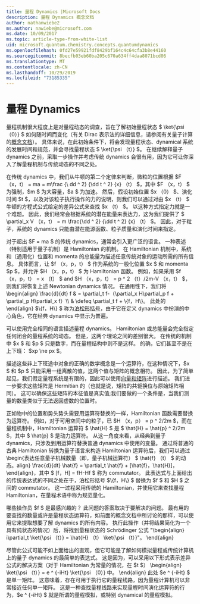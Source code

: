 ```yaml
---
title: 量程 Dynamics |Microsoft Docs
description: 量程 Dynamics 概念文档
author: nathanwiebe2
ms.author: nawiebe@microsoft.com
ms.date: 10/09/2017
ms.topic: article-type-from-white-list
uid: microsoft.quantum.chemistry.concepts.quantumdynamics
ms.openlocfilehash: 0fd27e59921fdf8429bf164c4c64cfa3b8e44160
ms.sourcegitcommit: 8becfb03eb60ba205c670a634ff4daa8071bcd06
ms.translationtype: MT
ms.contentlocale: zh-CN
ms.lasthandoff: 10/29/2019
ms.locfileid: "73185335"
---
```

# <a name="quantum-dynamics"></a>量程 Dynamics

量程机制很大程度上是对量程动态的调查，旨在了解初始量程状态 $ \ket{\psi （0）} $ 如何随时间而变化（有关 Dirac 表示法的详细信息，请参阅有关量子计算的[概念文档](xref:microsoft.quantum.concepts.dirac)）。
具体来说，在此初始条件下，将会发现量程状态、dynamical 系统的发展时间和规范，并会寻找量程状态 $ \ket{\psi （t）} $。
在继续解释量子 dynamics 之前，采取一步操作并考虑传统 dynamics 会很有用，因为它可让你深入了解量程机制与传统动态的不同之处。

在传统 dynamics 中，我们从牛顿的第二个定律来判断，微粒的位置根据 $F （x，t） = ma = m\frac {\ dd ^ 2} {\dd t ^ 2} {x} （t） $，其中 $F （x，t） $ 为强制，$m $ 为大容量，$a $ 为加速。
然后，假设初始位置 $x （0） $、演化时间 $t $，以及对该粒子执行操作的力的说明，则我们可以通过对由 $x （t） $ 牛顿的方程式公式给定的差异公式来查找 $x （t） $。
以这种方式指定力就是一个难题。
因此，我们经常会根据系统的潜在能量来表达力，这为我们提供了 $ \partial_x V （x，t） = m \frac{\dd ^ 2} {\dd t ^ 2} {x} （t） $。
因此，对于粒子，系统的 dynamics 只能由潜在能源函数、粒子质量和演化时间来指定。

对于超出 $F = ma $ 的传统 dynamics，通常会引入更广泛的语言。
一种表述（特别适用于量子机制）是 Hamiltonian 的机制。
在 Hamiltonian 机制中，系统和（通用化）位置和 momenta 的总能量为描述任意传统对象的运动所需的所有信息。
具体而言，让 $f （x，p，t） $ 作为系统的一般化位置 $x $ 和 momenta $p $，并允许 $H （x，p，t） $ 为 Hamiltonian 函数。
例如，如果采用 $f （x，p，t） = x （t） $ and $H （x，p，t） = p ^ 2 （t）/2m-V （x，t） $，则我们将恢复上述 Newtonian dynamics 情况。
在通用性下，我们将 \begin{align} \frac{d}{dt} f & = \partial_t f-（\partial_x H\partial_p f + \partial_p H\partial_x f）\\\\ & \defeq \partial_t f + \\{f，H\\}。
此处的 \end{align} $\\{f，H\\} $ 称为[泊松形括号](https://en.wikipedia.org/wiki/Poisson_bracket)，由于它在定义 dynamics 中扮演的中心角色，它在经典 dynamics 中显示为普遍。

可以使用完全相同的语言描述量程 dynamics。
Hamiltonian 或总能量会完全指定任何闭合的量程系统的动态。
但是，这两个理论之间的差别很大。
在传统的机制中 $x $ 和 $p $ 只是数字，而在量程结构中则不是这样。
的确，它们甚至不是在上下班： $xp \ne px $。

描述这些非上下班途中对象的正确的数学概念是一个运算符，在这种情况下，$x $ 和 $p $ 只能采用一组离散的值，这两个值与矩阵的概念相符。
因此，为了简单起见，我们假定量程系统是有限的，因此可以使用[向量和矩阵](xref:microsoft.quantum.concepts.vectors)进行描述。
我们进一步要求这些矩阵是 Hermitian 的（也就是说，矩阵的共轭换位与原始矩阵相同）。
这可以确保这些矩阵的本征值是真实值;我们要做的一个条件是，当我们测量的数量类似于无法返回虚数的位置时。

正如物中的位置和势头势头需要用运算符替换的一样，Hamiltonian 函数需要替换为运算符。
例如，对于可用空间中的粒子，已 $H （x，p） = p ^ 2/2m $，而在量程机制中，Hamiltonian 运算符 $ \hat{H} $ 是 $ \hat{H} = \hat{p} ^ 2/2m $，其中 $ \hat{p} $ 是动力运算符。
从这一角度来看，从经典到量子 dynamics，只涉及到用运算符替换普通 dynamics 中使用的变量。
通过将普通的古典 Hamiltonian 转换为量子语言来构造 Hamiltonian 运算符后，我们可以通过 \begin{表达任意量子机械数量（即，量子机械运算符） $ \hat{f} （t） $ 的动态。align} \frac{d}{dt} \hat{f} = \partial_t \hat{f} + [\hat{f}，\hat{H}]，\end{align}，其中 $ [f，H] = fH-Hf $ 称为 commutator。
此表达式与上面给出的传统表达式的不同之处在于，泊松形括号 $\\{f，H\\} $ 替换为 $f $ 和 $H $ 之间的 commutator。
这一过程采用传统的 Hamiltonian，并使用它来查找量程 Hamiltonian，在量程术语中称为规范量化。

哪些操作员 $f $ 是最感兴趣的？  此问题的答案取决于要解决的问题。
最有用的要查找的数量或许是量程状态运算符，如前面的概念文档中所讨论的那样，可以使用它来提取想要了解 dynamics 的所有内容。
执行此操作（并将结果简化为一个具有纯状态的情况）后，将找到量程状态的 Schrödinger 公式 "\begin{align} i\partial_t \ket{\psi （t）} = \hat{H} （t） \ket{\psi （t）}"。
\end{align}

尽管此公式可能不如上面给出的直观，但它可能是了解如何模拟量程或传统计算机上的量子 dynamics 的最简单的表达式。
这是因为，可以采用以下形式表示差异公式的解决方案（对于 Hamiltonian 为常量的情况，在 $t $） \begin{align} \ket{\psi （t）} = e ^ {-iHt} \ket{\psi （0）} 中。
\end{align} 此处 $e ^ {-iHt} $ 是单一矩阵。
这意味着，存在可用于执行它的量程线路，因为量程计算机可以非常接近任何单一矩阵。
这是一种查找量程线路来实现量程时间演化运算符的行为，$e ^ {-iHt} $ 就是所谓的量程模拟，或特别 dynamical 的量程模拟。
